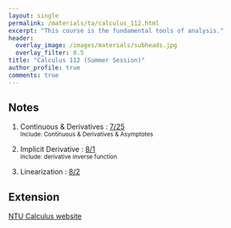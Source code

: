 ```yaml
---
layout: single
permalink: /materials/ta/calculus_112.html
excerpt: "This course is the fundamental tools of analysis."
header:
  overlay_image: /images/materials/subheads.jpg
  overlay_filter: 0.5
title: "Calculus 112 (Summer Session)"
author_profile: true
comments: true
---
```


## Notes

1. Continuous & Derivatives : 
    [7/25](/pdf/materials/ta/calculus112/7_25.pdf) <br>
    <small>Include: Continuous & Derivatives & Asymptotes</small>

2. Implicit Derivative : 
    [8/1](/pdf/materials/ta/calculus112/8_1.pdf) <br>
    <small>Include: derivative inverse function</small>

2. Linearization : 
    [8/2](/pdf/materials/ta/calculus112/8_2.pdf) <br>
    <!-- <small>Include: derivative inverse function</small> -->



## Extension

[NTU Calculus website](http://www.math.ntu.edu.tw/~calc/cl_n_34455.html)